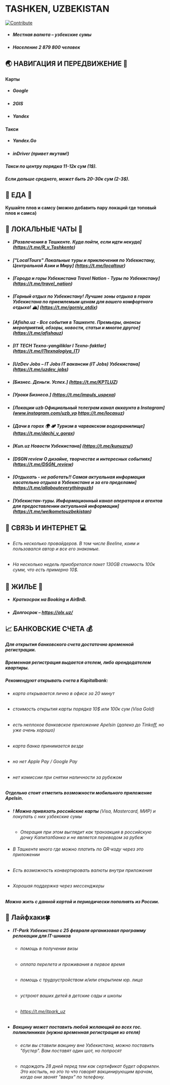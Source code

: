 # **TASHKEN, UZBEKISTAN**
[![Contribute](https://img.shields.io/badge/contribute-100000?style=for-the-badge&logo=github&logoColor=white)](https://github.com/deskntea/destinations/)
* ##### Местная валюта – узбекские сумы
* ##### Население 2 879 800 человек
## 🌏 НАВИГАЦИЯ И ПЕРЕДВИЖЕНИЕ 🚕
#### Карты
* ##### Google
* ##### 2GIS
* ##### Yandex
#### Такси
* ##### Yandex.Go
* ##### inDriver (привет якутам!)
##### Такси по центру порядка 11-12к сум (1$).
##### Если дальше среднего, может быть 20-30к сум (2-3$).
## 🍔 ЕДА 🥙
#### Кушайте плов и самсу (можно добавить пару локаций где топовый плов и самса)
 ## 💬 ЛОКАЛЬНЫЕ ЧАТЫ 📧 
* ##### [Развлечения в Ташкенте. Куда пойти, если идти некуда] (https://t.me/R_v_Tashkente)
* ##### ["LocalTours" Локальные туры и приключения по Узбекистану, Центральной Азии и Миру] (https://t.me/localtour)
* ##### [Города и горы Узбекистана Travel Nation - Туры по Узбекистану] (https://t.me/travel_nation)
* ##### [Горный отдых по Узбекистану! Лучшие зоны отдыха в горах Узбекистана по приемлемым ценам для вашего комфортного отдыха! 🏔] (https://t.me/gorniy_otdix)
* ##### [Afisha.uz - Все события в Ташкенте. Премьеры, анонсы мероприятий, обзоры, новости, статьи и многое другое] (https://t.me/afishauz)
* ##### [IT TECH Texno-yangiliklar I Texno-faktlar] (https://t.me/ITtexnalogiya_IT)
* ##### [UzDev Jobs – IT Jobs IT вакансии (IT Jobs) Узбекистана] (https://t.me/uzdev_jobs)
* ##### [Бизнес. Деньги. Успех.] (https://t.me/KPTLUZ)
* ##### [Уроки Бизнеса.] (https://t.me/impuls_uspexa)
* ##### [Локации uzb Официальный телеграм канал аккаунта в Instagram] (www.instagram.com/uzb_vp https://t.me/locasuz)
* ##### [Дачи в горах  🌍 🏕 Туризм в чарвакском водохранилище] (https://t.me/dachi_v_gorax)
* ##### [Kun.uz Новости Узбекистана] (https://t.me/kunuzru/)
* ##### [DSGN review О дизайне, творчестве и интересных событиях] (https://t.me/DSGN_review)
* ##### [Отдыхать - не работать!! Самая актуальная информация касательно отдыха в Узбекистане и за его пределами] (https://t.me/allabouteverythinguzb)
* ##### [Узбекистан-туры. Информационный канал операторов и агентов для предоставлении актуальной информации] (https://t.me/welkometouzbekistan)
## 📱 СВЯЗЬ И ИНТЕРНЕТ 💻
* ###### Есть несколько провайдеров. В том числе Beeline, коим и пользовался автор и все его знакомые.
* ###### На несколько недель приобретался пакет 130GB стоимость 100к сумм, что есть примерно 10$.
## 🏡 ЖИЛЬЕ 🏢
* ##### Краткосрок на Booking и AirBnB.
* ##### Долгосрок – https://olx.uz/
## 📈 БАНКОВСКИЕ СЧЕТА 💰
##### Для открытия банковского счета достаточно временной регистрации.
##### Временная регистрация выдается отелем, либо арендодателем квартиры.
##### Рекомендуют открывать счета в Kapitalbank:
* ###### карта открывается лично в офисе за 20 минут
* ###### стоимость открытия карты порядка 10$ или 100к сум (Visa Gold)
* ###### есть неплохое банковское приложение Apelsin (далеко до Tinkoff, но уже очень хорошо)
* ###### карта банка принимается везде
* ###### но нет Apple Pay / Google Pay 
* ###### нет комиссии при снятии наличности за рубежом
##### Отдельно стоит отметить возможности мобильного приложение Apelsin.
* ###### **! Можно привязать российские карты** (Visa, Mastercard, МИР) и покупать с них узбекские сумы
    * *Операция при этом выглядит как транзакция в российскую дочку Капиталбанка и не является переводом за рубеж*
* ###### В Ташкенте много где можно платить по QR-коду через это приложении
* ###### Есть возможность конвертировать валюты внутри приложения
* ###### Хорошая поддержка через мессенджеры
##### Можно жить с данной картой и периодически пополнять из России.        
## 🎯 Лайфхаки🍀

* ##### IT-Park Узбекистана с 25 февраля организовал программу релокации для IT-шников
    * ###### помощь в получении визы
    * ###### оплата перелета и проживания в первое время
    * ###### помощь с трудоустройством и/или открытием юр. лица
    * ###### устроют ваших детей в детские сады и школы
    * ###### https://t.me/itpark_uz
* ##### Вакцину может поставить любой желающий во всех гос. поликлиниках (нужна временная регистрация из отеля)
    * ###### если вы ставили вакцину вне Узбекистана, можно поставить "бустер". Вам поставят один шот, но попросят 
    * ###### подождать 28 дней перед тем как сертификат будет оформлен. Это костыль, но это то что говорят вакцинирующим врачам, когда они звонят "вверх" по телефону. 
